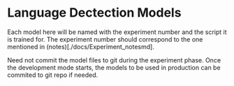 # Language Dectection Models

Each model here will be named with the experiment number and the script it is trained for. The experiment number should correspond to the one mentioned in  (notes)[./docs/Experiment_notesmd]. 

Need not commit the model files to git during the experiment phase. Once the development mode starts, the models to be used in production can be commited to git repo if needed.
